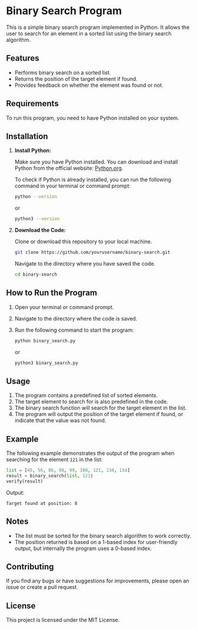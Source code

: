 # Binary Search Program

This is a simple binary search program implemented in Python. It allows the user to search for an element in a sorted list using the binary search algorithm.

## Features

- Performs binary search on a sorted list.
- Returns the position of the target element if found.
- Provides feedback on whether the element was found or not.

## Requirements

To run this program, you need to have Python installed on your system.

## Installation

1. **Install Python:**

   Make sure you have Python installed. You can download and install Python from the official website: [Python.org](https://www.python.org/downloads/).

   To check if Python is already installed, you can run the following command in your terminal or command prompt:

   ```sh
   python --version
   ```

   or

   ```sh
   python3 --version
   ```

2. **Download the Code:**

   Clone or download this repository to your local machine.

   ```sh
   git clone https://github.com/yourusername/binary-search.git
   ```

   Navigate to the directory where you have saved the code.

   ```sh
   cd binary-search
   ```

## How to Run the Program

1. Open your terminal or command prompt.
2. Navigate to the directory where the code is saved.
3. Run the following command to start the program:

   ```sh
   python binary_search.py
   ```

   or

   ```sh
   python3 binary_search.py
   ```

## Usage

1. The program contains a predefined list of sorted elements.
2. The target element to search for is also predefined in the code.
3. The binary search function will search for the target element in the list.
4. The program will output the position of the target element if found, or indicate that the value was not found.

## Example

The following example demonstrates the output of the program when searching for the element `121` in the list:

```python
list = [45, 56, 86, 98, 99, 100, 121, 134, 154]
result = binary_search(list, 121)
verify(result)
```

Output:

```
Target found at position: 8
```

## Notes

- The list must be sorted for the binary search algorithm to work correctly.
- The position returned is based on a 1-based index for user-friendly output, but internally the program uses a 0-based index.

## Contributing

If you find any bugs or have suggestions for improvements, please open an issue or create a pull request.

## License

This project is licensed under the MIT License.
